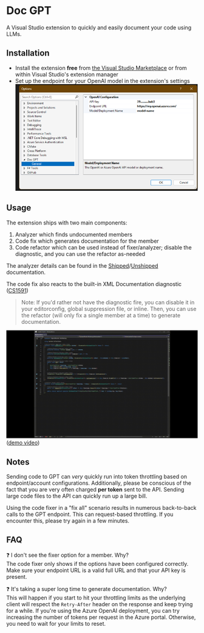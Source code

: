 ﻿# Doc GPT

A Visual Studio extension to quickly and easily document your code using LLMs.

## Installation

- Install the extension **free** from [the Visual Studio Marketplace](https://marketplace.visualstudio.com/items?itemName=bc3tech.net-bc3tech-docgpt) or from within Visual Studio's extension manager
- Set up the endpoint for your OpenAI model in the extension's settings
  ![VS Options panel for Doc GPT](docs/img/options_panel.png)

## Usage

The extension ships with two main components:

1. Analyzer which finds undocumented members
1. Code fix which generates documentation for the member
1. Code refactor which can be used instead of fixer/analyzer; disable the diagnostic, and you can use the refactor as-needed

The analyzer details can be found in the [Shipped](DocGpt.CodeFixes/AnalyzerReleases.Shipped.md)/[Unshipped](DocGpt.CodeFixes/AnalyzerReleases.Unshipped.md) documentation.

The code fix also reacts to the built-in XML Documentation diagnostic ([CS1591](https://learn.microsoft.com/en-us/dotnet/csharp/language-reference/compiler-messages/cs1591))

> Note: If you'd rather not have the diagnostic fire, you can disable it in your editorconfig, global suppression file, or inline. Then, you can use the refactor (will only fix a single member at a time) to generate documentation.

![DEMO](docs/img/demo.gif) ([demo video](docs/img/demo.mp4))

## Notes

Sending code to GPT can *very* quickly run into token throttling based on endpoint/account configurations. Additionally, please be conscious of the fact that you are very often charged **per token** sent to the API. Sending large code files to the API can quickly run up a large bill.

Using the code fixer in a "fix all" scenario results in numerous back-to-back calls to the GPT endpoint. This can request-based throttling. If you encounter this, please try again in a few minutes.

## FAQ

❓ I don't see the fixer option for a member. Why? \
The code fixer only shows if the options have been configured correctly. Make sure your endpoint URL is a valid full URL and that your API key is present.

❓ It's taking a super long time to generate documentation. Why? \
This will happen if you start to hit your throttling limits as the underlying client will respect the `Retry-After` header on the response and keep trying for a while. If you're using the Azure OpenAI deployment, you can try increasing the number of tokens per request in the Azure portal. Otherwise, you need to wait for your limits to reset.
